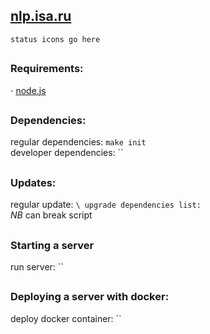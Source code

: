## [nlp.isa.ru]()
`status icons go here`

##
### Requirements:
⋅ [node.js](https://nodejs.org/en/)

##
### Dependencies:
regular dependencies:   `make init`\
developer dependencies: ``

##
### Updates:
regular update: ``\
upgrade dependencies list: ``\
*NB* can break script

##
### Starting a server
run server: ``

##
### Deploying a server with docker:
deploy docker container: ``

